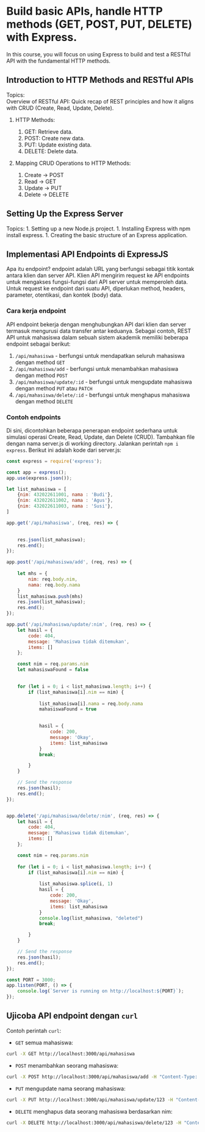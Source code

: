 # Build basic APIs, handle HTTP methods (GET, POST, PUT, DELETE) with Express.
In this course, you will focus on using Express to build and test a RESTful API with the fundamental HTTP methods.

## Introduction to HTTP Methods and RESTful APIs

Topics:<br>
Overview of RESTful API: Quick recap of REST principles and how it aligns with CRUD (Create, Read, Update, Delete).
1. HTTP Methods:<br>
    1. GET: Retrieve data.        
    2. POST: Create new data.
    3. PUT: Update existing data.
    4. DELETE: Delete data.

2. Mapping CRUD Operations to HTTP Methods:<br>
    1. Create → POST
    2. Read → GET
    3. Update → PUT
    4. Delete → DELETE

## Setting Up the Express Server
Topics:
    1. Setting up a new Node.js project.
    1. Installing Express with npm install express.
    1. Creating the basic structure of an Express application.

## Implementasi API Endpoints di ExpressJS
Apa itu endpoint? endpoint adalah URL yang berfungsi sebagai titik kontak antara klien dan server API. Klien API mengirim request ke API endpoints untuk mengakses fungsi-fungsi dari API server untuk memperoleh data. Untuk request ke endpoint dari suatu API, diperlukan method, headers, parameter, otentikasi, dan kontek (body) data.

### Cara kerja endpoint
API endpoint bekerja dengan menghubungkan API dari klien dan server termasuk mengurusi data transfer antar keduanya. Sebagai contoh, REST API untuk mahasiswa dalam sebuah sistem akademik memiliki beberapa endpoint sebagai berikut:
1. `/api/mahasiswa` - berfungsi untuk mendapatkan seluruh mahasiswa dengan method `GET`
1. `/api/mahasiswa/add` - berfungsi untuk menambahkan mahasiswa dengan method `POST`
1. `/api/mahasiswa/update/:id` - berfungsi untuk mengupdate mahasiswa dengan method `PUT` atau `PATCH`
1. `/api/mahasiswa/delete/:id` - berfungsi untuk menghapus mahasiswa dengan method `DELETE`

### Contoh endpoints
Di sini, dicontohkan beberapa penerapan endpoint sederhana untuk simulasi operasi Create, Read, Update, dan Delete (CRUD).
Tambahkan file dengan nama server.js di working directory. Jalankan perintah `npm i express`.
Berikut ini adalah kode dari server.js:
```javascript
const express = require('express');

const app = express();
app.use(express.json());

let list_mahasiswa = [
    {nim: 432022611001, nama : 'Budi'},
    {nim: 432022611002, nama : 'Agus'},
    {nim: 432022611003, nama : 'Susi'},
]

app.get('/api/mahasiswa', (req, res) => {

    
    res.json(list_mahasiswa);
    res.end();
});

app.post('/api/mahasiswa/add', (req, res) => {
    
    let mhs = {
        nim: req.body.nim,
        nama: req.body.nama
    }
    list_mahasiswa.push(mhs)
    res.json(list_mahasiswa);
    res.end();
});

app.put('/api/mahasiswa/update/:nim', (req, res) => {
    let hasil = {
        code: 404,
        message: 'Mahasiswa tidak ditemukan',
        items: []
    };

    const nim = req.params.nim
    let mahasiswaFound = false

    
    for (let i = 0; i < list_mahasiswa.length; i++) {
        if (list_mahasiswa[i].nim == nim) {
            
            list_mahasiswa[i].nama = req.body.nama
            mahasiswaFound = true

            
            hasil = {
                code: 200,
                message: 'Okay',
                items: list_mahasiswa
            }
            break;

        }
    }

    // Send the response
    res.json(hasil);
    res.end();
});


app.delete('/api/mahasiswa/delete/:nim', (req, res) => {
    let hasil = {
        code: 404,
        message: 'Mahasiswa tidak ditemukan',
        items: []
    };

    const nim = req.params.nim
    
    for (let i = 0; i < list_mahasiswa.length; i++) {
        if (list_mahasiswa[i].nim == nim) {
            
            list_mahasiswa.splice(i, 1)            
            hasil = {
                code: 200,
                message: 'Okay',
                items: list_mahasiswa
            }
            console.log(list_mahasiswa, "deleted")
            break;

        }
    }

    // Send the response
    res.json(hasil);
    res.end();
});

const PORT = 3000;
app.listen(PORT, () => {
    console.log(`Server is running on http://localhost:${PORT}`);
});
```

## Ujicoba API endpoint dengan `curl`
Contoh perintah `curl`:
- `GET` semua mahasiswa:
```bash
curl -X GET http://localhost:3000/api/mahasiswa
```

- `POST` menambahkan seorang mahasiswa:
```bash
curl -X POST http://localhost:3000/api/mahasiswa/add -H "Content-Type: application/json" -d '{"nim": 123, "nama": "Testing"}'
```

- `PUT` mengupdate nama seorang mahasiswa:
```bash
curl -X PUT http://localhost:3000/api/mahasiswa/update/123 -H "Content-Type: application/json" -d '{"nama": "Testing123"}'
```

- `DELETE` menghapus data seorang mahasiswa berdasarkan nim:
```bash
curl -X DELETE http://localhost:3000/api/mahasiswa/delete/123 -H "Content-Type: application/json" 
```